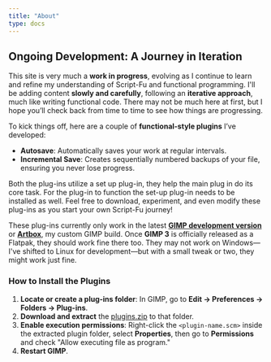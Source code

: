 ```yaml
---
title: "About"
type: docs
---
```


## Ongoing Development: A Journey in Iteration

This site is very much a **work in progress**, evolving as I continue to learn and refine my understanding of Script-Fu and functional programming. I'll be adding content **slowly and carefully**, following an **iterative approach**, much like writing functional code. There may not be much here at first, but I hope you’ll check back from time to time to see how things are progressing.

To kick things off, here are a couple of **functional-style plugins** I’ve developed:

- **Autosave**: Automatically saves your work at regular intervals.
- **Incremental Save**: Creates sequentially numbered backups of your file, ensuring you never lose progress.

Both the plug-ins utilize a set up plug-in, they help the main plug in do its core task. For the plug-in to function the set-up plug-in needs to be installed as well. Feel free to download, experiment, and even modify these plug-ins as you start your own Script-Fu journey!

These plug-ins currently only work in the latest [**GIMP development version**](https://gitlab.gnome.org/GNOME/gimp/-/commits/master?ref_type=heads) or [**Artbox**](https://script-fu.github.io/artbox/), my custom GIMP build. Once **GIMP 3** is officially released as a Flatpak, they should work fine there too. They may not work on Windows—I've shifted to Linux for development—but with a small tweak or two, they might work just fine.

### How to Install the Plugins

1. **Locate or create a plug-ins folder**: In GIMP, go to **Edit → Preferences → Folders → Plug-ins**.
2. **Download and extract** the [plugins.zip](/funky/downloads/plugins.zip) to that folder.
3. **Enable execution permissions**: Right-click the `<plugin-name.scm>` inside the extracted plugin folder, select **Properties**, then go to **Permissions** and check "Allow executing file as program."
4. **Restart GIMP**.
